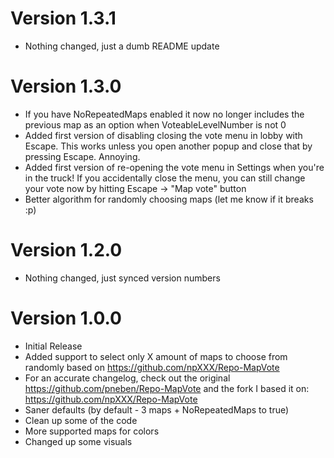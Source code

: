 # Version 1.3.1
- Nothing changed, just a dumb README update

# Version 1.3.0
- If you have NoRepeatedMaps enabled it now no longer includes the previous map as an option when VoteableLevelNumber is not 0
- Added first version of disabling closing the vote menu in lobby with Escape. This works unless you open another popup and close that by pressing Escape. Annoying.
- Added first version of re-opening the vote menu in Settings when you're in the truck! If you accidentally close the menu, you can still change your vote now by hitting Escape -> "Map vote" button
- Better algorithm for randomly choosing maps (let me know if it breaks :p)

# Version 1.2.0
- Nothing changed, just synced version numbers

# Version 1.0.0
- Initial Release
- Added support to select only X amount of maps to choose from randomly based on https://github.com/npXXX/Repo-MapVote
- For an accurate changelog, check out the original https://github.com/pneben/Repo-MapVote and the fork I based it on: https://github.com/npXXX/Repo-MapVote
- Saner defaults (by default - 3 maps + NoRepeatedMaps to true)
- Clean up some of the code
- More supported maps for colors
- Changed up some visuals